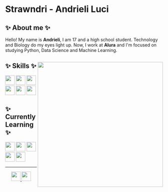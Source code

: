 # Strawndri - Andrieli Luci </h1>

## ✨ About me ✨
Hello! My name is **Andrieli**, I am 17 and a high school student. Technology and Biology do my eyes light up. Now, I work at **Alura** and I'm focused on studying Python, Data Science and Machine Learning.

<div> 
  
  <img align="right" width="400px" src="https://thumbs.gfycat.com/RepulsiveVagueCurassow-size_restricted.gif" />
  
  <h2>✨ Skills ✨</h2>
  <div>
    <img height="30em" src="https://img.shields.io/badge/HTML5-abf285?style=for-the-badge&logo=html5&logoColor=22272E">
    <img height="30em" src="https://img.shields.io/badge/CSS3-abf285?style=for-the-badge&logo=css3&logoColor=22272E">
    <img height="30em" src="https://img.shields.io/badge/Sass-abf285?style=for-the-badge&logo=sass&logoColor=22272E" />
    <img height="30em" src="https://img.shields.io/badge/Python-abf285?style=for-the-badge&logo=python&logoColor=22272E">
    <img height="30em" src="https://img.shields.io/badge/Figma-abf285?style=for-the-badge&logo=figma&logoColor=22272E" />
    <img height="30em" src="https://img.shields.io/badge/GIT-abf285?style=for-the-badge&logo=git&logoColor=22272E" />
  </div>

  <h2>✨ Currently Learning ✨</h2>
  <div>
    <img height="30em" src="https://img.shields.io/badge/Pandas-f2a2b7?style=for-the-badge&logo=pandas&logoColor=22272E" />
    <img height="30em" src="https://img.shields.io/badge/Numpy-f2a2b7?style=for-the-badge&logo=numpy&logoColor=22272E" />
    <img height="30em" src="https://img.shields.io/badge/scikit_learn-f2a2b7?style=for-the-badge&logo=scikit-learn&logoColor=22272E" />
    <img height="30em" src="https://img.shields.io/badge/Django-f2a2b7?style=for-the-badge&logo=django&logoColor=22272E" />
    <img height="30em" src="https://img.shields.io/badge/OpenCV-f2a2b7?style=for-the-badge&logo=OpenCV&logoColor=22272E" />
  </div>
  
  <hr>
  <div align="center">
    <a href="mailto:andrieliluci@gmail.com">
      <img height="30em" src="https://img.shields.io/badge/Gmail-bf637c?style=for-the-badge&logo=gmail&logoColor=f2f2f2"/> 
    </a>
    <a href="https://www.linkedin.com/in/andrieli-luci/" target="_blank">
      <img height="30em" src="https://img.shields.io/badge/LinkedIn-bf637c?style=for-the-badge&logo=linkedin&logoColor=f2f2f2"/>
    </a>
  </div>  
</div>
